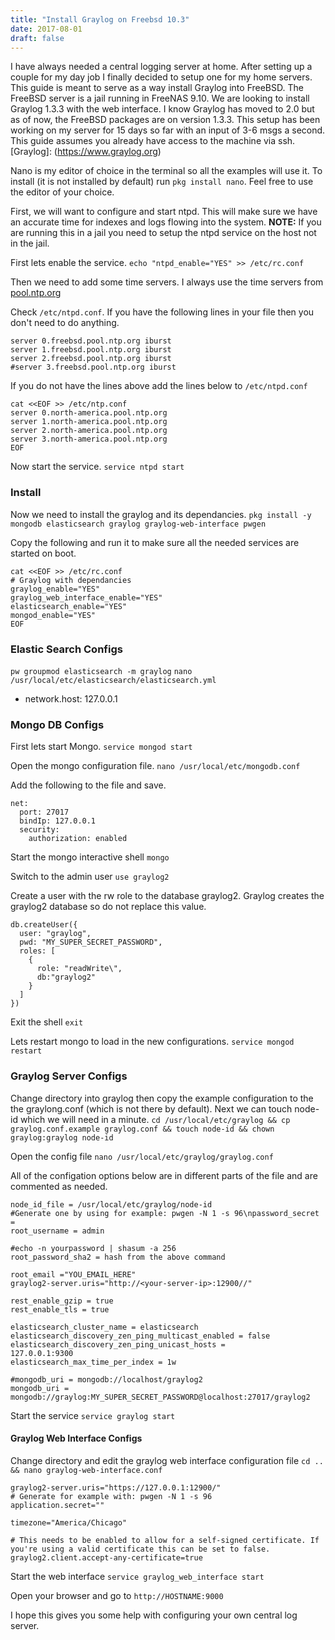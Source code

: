 ```yaml
---
title: "Install Graylog on Freebsd 10.3"
date: 2017-08-01
draft: false
---
```

I have always needed a central logging server at home. After setting up a couple for my day job I finally decided to setup one for my home servers. This guide is meant to serve as a way install Graylog into FreeBSD. The FreeBSD server is a jail running in FreeNAS 9.10. We are looking to install Graylog 1.3.3 with the web interface. I know Graylog has moved to 2.0 but as of now, the FreeBSD packages are on version 1.3.3. This setup has been working on my server for 15 days so far with an input of 3-6 msgs a second. This guide assumes you already have access to the machine via ssh. [Graylog]: (https://www.graylog.org)

Nano is my editor of choice in the terminal so all the examples will use it. To install (it is not installed by default) run `pkg install nano`. Feel free to use the editor of your choice.

First, we will want to configure and start ntpd. This will make sure we have an accurate time for indexes and logs flowing into the system. **NOTE:** If you are running this in a jail you need to setup the ntpd service on the host not in the jail.

First lets enable the service.
`echo "ntpd_enable="YES" >> /etc/rc.conf`

Then we need to add some time servers. I always use the time servers from [pool.ntp.org](http://www.pool.ntp.org/en/)

Check `/etc/ntpd.conf`. If you have the following lines in your file then you don't need to do anything.  

```
server 0.freebsd.pool.ntp.org iburst                                            server 1.freebsd.pool.ntp.org iburst                                            server 2.freebsd.pool.ntp.org iburst                                            #server 3.freebsd.pool.ntp.org iburst
```

If you do not have the lines above add the lines below to `/etc/ntpd.conf`

```
cat <<EOF >> /etc/ntp.conf
server 0.north-america.pool.ntp.org
server 1.north-america.pool.ntp.org
server 2.north-america.pool.ntp.org
server 3.north-america.pool.ntp.org
EOF
```

Now start the service.
`service ntpd start`

### Install
Now we need to install the graylog and its dependancies.
`pkg install -y mongodb elasticsearch graylog graylog-web-interface pwgen`

Copy the following and run it to make sure all the needed services are started on boot.

```
cat <<EOF >> /etc/rc.conf
# Graylog with dependancies
graylog_enable="YES"
graylog_web_interface_enable="YES"
elasticsearch_enable="YES"
mongod_enable="YES"
EOF
```

### Elastic Search Configs

`pw groupmod elasticsearch -m graylog`
`nano /usr/local/etc/elasticsearch/elasticsearch.yml`

  - network.host: 127.0.0.1

### Mongo DB Configs

First lets start Mongo.
`service mongod start`

Open the mongo configuration file.
`nano /usr/local/etc/mongodb.conf`

Add the following to the file and save.
```
net:
  port: 27017
  bindIp: 127.0.0.1
  security:   
    authorization: enabled
```

Start the mongo interactive shell
`mongo`

Switch to the admin user
`use graylog2`

Create a user with the rw role to the database graylog2. Graylog creates the graylog2 database so do not replace this value.

```
db.createUser({
  user: "graylog",
  pwd: "MY_SUPER_SECRET_PASSWORD",
  roles: [
    {
      role: "readWrite\",
      db:"graylog2"
    }
  ]  
})
```
Exit the shell
`exit`

Lets restart mongo to load in the new configurations.
`service mongod restart`

### Graylog Server Configs

Change directory into graylog then copy the example configuration to the the graylong.conf (which is not there by default). Next we can touch node-id which we will need in a minute.
`cd /usr/local/etc/graylog && cp graylog.conf.example graylog.conf && touch node-id && chown graylog:graylog node-id`

Open the config file
`nano /usr/local/etc/graylog/graylog.conf`

All of the configation options below are in different parts of the file and are commented as needed.
```
node_id_file = /usr/local/etc/graylog/node-id
#Generate one by using for example: pwgen -N 1 -s 96\npassword_secret =
root_username = admin

#echo -n yourpassword | shasum -a 256
root_password_sha2 = hash from the above command

root_email ="YOU_EMAIL_HERE"
graylog2-server.uris="http://<your-server-ip>:12900//"

rest_enable_gzip = true
rest_enable_tls = true

elasticsearch_cluster_name = elasticsearch
elasticsearch_discovery_zen_ping_multicast_enabled = false
elasticsearch_discovery_zen_ping_unicast_hosts =         127.0.0.1:9300
elasticsearch_max_time_per_index = 1w

#mongodb_uri = mongodb://localhost/graylog2
mongodb_uri = mongodb://graylog:MY_SUPER_SECRET_PASSWORD@localhost:27017/graylog2
```

Start the service
`service graylog start`

#### Graylog Web Interface Configs

Change directory and edit the graylog web interface configuration file
`cd .. && nano graylog-web-interface.conf`

```
graylog2-server.uris="https://127.0.0.1:12900/"
# Generate for example with: pwgen -N 1 -s 96
application.secret=""

timezone="America/Chicago"

# This needs to be enabled to allow for a self-signed certificate. If you're using a valid certificate this can be set to false.
graylog2.client.accept-any-certificate=true
```

Start the web interface
`service graylog_web_interface start`

Open your browser and go to `http://HOSTNAME:9000`

I hope this gives you some help with configuring your own central log server.
